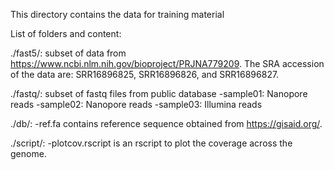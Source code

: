This directory contains the data for training material

List of folders and content:

./fast5/: 		subset of data from https://www.ncbi.nlm.nih.gov/bioproject/PRJNA779209. The SRA accession of the data are: SRR16896825, SRR16896826, and SRR16896827.

./fastq/: 	subset of fastq files from public database
		-sample01: Nanopore reads
		-sample02: Nanopore reads
		-sample03: Illumina reads

./db/:		-ref.fa contains reference sequence obtained from https://gisaid.org/.

./script/:		-plotcov.rscript is an rscript to plot the coverage across the genome.